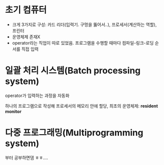 # 초기 컴퓨터
- 크게 3가지로 구성: 카드 리더(입력기. 구멍을 뚫어서..), 프로세서(계산하는 역할), 프린터
- 운영체제 존재X
- operator라는 직업이 따로 있었음. 프로그램을 수행할 때마다 컴파일-링크-로딩 순서를 직접 입력

# 일괄 처리 시스템(Batch processing system)
operator가 입력하는 과정을 자동화

하나의 프로그램으로 작성해 프로세서의 메모리 안에 할당, 최초의 운영체제: **resident monitor**

# 다중 프로그래밍(Multiprogramming system)
부터 공부하면댐 ㅎㅎ....
